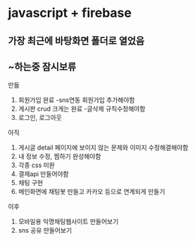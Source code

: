 #  javascript + firebase
##  가장 최근에 바탕화면 폴더로 열었음
##  ~하는중 잠시보류

만듦
1. 회원가입 완료
  -sns연동 회원가입 추가해야함
2. 게시판 crud 크게는 완료
  -글삭제 규칙수정해야함
3. 로그인, 로그아웃

아직
1. 게시글 detail 페이지에 보이지 않는 문제와 이미지 수정해결해야함
2. 내 정보 수정, 찜하기 완성해야함
3. 각종 css 미완
4. 결제api 만들어야함
5. 채팅 구현
6. 메인화면에 채팅봇 만들고 카카오 등으로 연계되게 만들기


이후
1. 모바일용 익명채팅웹사이트 만들어보기
2. sns 공유 만들어보기

